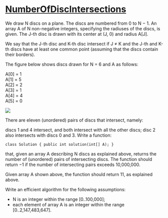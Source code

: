 # [NumberOfDiscIntersections](https://app.codility.com/programmers/lessons/6-sorting/number_of_disc_intersections/)

We draw N discs on a plane. The discs are numbered from 0 to N − 1. An array A of N non-negative integers, specifying the radiuses of the discs, is given. The J-th disc is drawn with its center at (J, 0) and radius A[J].

We say that the J-th disc and K-th disc intersect if J ≠ K and the J-th and K-th discs have at least one common point (assuming that the discs contain their borders).

The figure below shows discs drawn for N = 6 and A as follows:

A[0] = 1 <br />
A[1] = 5 <br />
A[2] = 2 <br />
A[3] = 1 <br />
A[4] = 4 <br />
A[5] = 0 <br />

![](https://codility-frontend-prod.s3.amazonaws.com/media/task_static/number_of_disc_intersections/static/images/auto/0eed8918b13a735f4e396c9a87182a38.png)

There are eleven (unordered) pairs of discs that intersect, namely:

discs 1 and 4 intersect, and both intersect with all the other discs;
disc 2 also intersects with discs 0 and 3.
Write a function:
```
class Solution { public int solution(int[] A); }
```
that, given an array A describing N discs as explained above, returns the number of (unordered) pairs of intersecting discs. The function should return −1 if the number of intersecting pairs exceeds 10,000,000.

Given array A shown above, the function should return 11, as explained above.

Write an efficient algorithm for the following assumptions:

* N is an integer within the range [0..100,000];
* each element of array A is an integer within the range [0..2,147,483,647].


